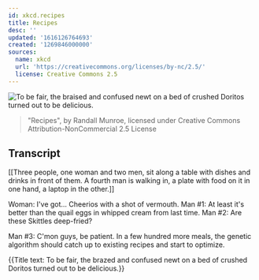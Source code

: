 ```yaml
---
id: xkcd.recipes
title: Recipes
desc: ''
updated: '1616126764693'
created: '1269846000000'
sources:
  name: xkcd
  url: 'https://creativecommons.org/licenses/by-nc/2.5/'
  license: Creative Commons 2.5
---
```

![To be fair, the braised and confused newt on a bed of crushed Doritos turned out to be delicious.](https://imgs.xkcd.com/comics/recipes.png)
> "Recipes", by Randall Munroe, licensed under Creative Commons Attribution-NonCommercial 2.5 License

## Transcript
[[Three people, one woman and two men, sit along a table with dishes and drinks in front of them. A fourth man is walking in, a plate with food on it in one hand, a laptop in the other.]]

Woman: I've got... Cheerios with a shot of vermouth.
Man #1: At least it's better than the quail eggs in whipped cream from last time.
Man #2: Are these Skittles 
deep-fried?

Man #3: C'mon guys, be patient. In a few hundred more meals, the genetic algorithm should catch up to existing recipes and start to optimize.

{{Title text: To be fair, the brazed and confused newt on a bed of crushed Doritos turned out to be delicious.}}
